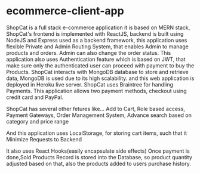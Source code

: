 # ecommerce-client-app

ShopCat is a full stack e-commerce application it is based on MERN stack, 
ShopCat's frontend is implemented with ReactJS, backend is built using NodeJS and Express used as a backend framework,
this application uses flexible Private and Admin Routing System, that enables Admin to manage products and orders.
Admin can also change the order status.
This application also uses Authentication feature which is based on JWT, 
that make sure only the authenticated user can proceed with payment to buy the Products.
ShopCat interacts with MongoDB database to store and retrieve data, MongoDB is used due to its high scalability.
and this web application is deployed in Heroku live server.
ShopCat uses Braintree for handling Payments.
This application allows two payment methods, checkout using credit card and PayPal.

ShopCat has several other fetures like...
Add to Cart, Role based access, Payment Gateways, 
Order Management System, Advance search based on category and price range

And this application uses LocalStorage, for storing cart items, such that it Minimize Requests to Backend

It also uses React Hooks(easily encapsulate side effects)
Once payment is done,Sold Products Record is stored into the Database, so product quantity adjusted based on that,
also the products added to users purchase history.
